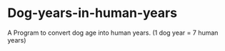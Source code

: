# Dog-years-in-human-years
A Program to convert dog age into human years. (1 dog year = 7 human years)

